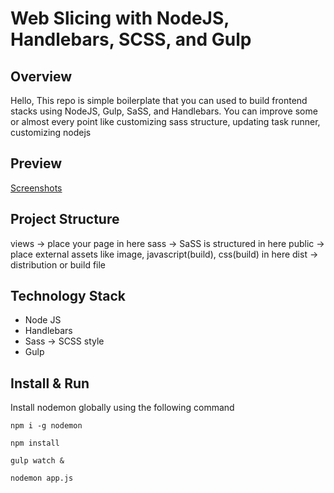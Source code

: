 # **Web Slicing with NodeJS, Handlebars, SCSS, and Gulp**

## Overview

Hello, This repo is simple boilerplate that you can used to build frontend stacks using NodeJS, Gulp, SaSS, and Handlebars.  You can improve some or almost every point like customizing sass structure, updating task runner, customizing nodejs

## Preview
<a href="https://i.postimg.cc/pXy4NY3p/screencapture-127-0-0-1-8000-2021-11-05-09-50-27.png">Screenshots</a>

## Project Structure
views -> place your page in here
sass -> SaSS is structured in here
public -> place external assets like image, javascript(build), css(build) in here
dist -> distribution or build file

## Technology Stack 
  - Node JS
  - Handlebars
  - Sass -> SCSS style
  - Gulp

## Install & Run

Install nodemon globally using the following command

```
npm i -g nodemon
```

```
npm install
```

```
gulp watch &
```

```
nodemon app.js
```

